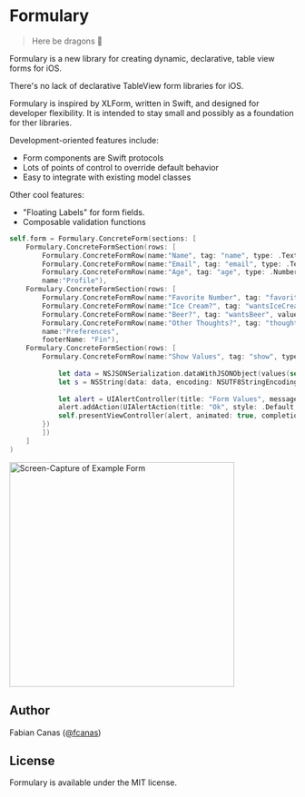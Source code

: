 # Formulary

> Here be dragons 🐉

Formulary is a new library for creating dynamic, declarative, table view forms for iOS.

There's no lack of declarative TableView form libraries for iOS. 
                   
Formulary is inspired by XLForm, written in Swift, and designed for developer flexibility.
It is intended to stay small and possibly as a foundation for ther libraries.

Development-oriented features include:

* Form components are Swift protocols
* Lots of points of control to override default behavior
* Easy to integrate with existing model classes

Other cool features:

* "Floating Labels" for form fields.
* Composable validation functions

```swift
self.form = Formulary.ConcreteForm(sections: [
    Formulary.ConcreteFormSection(rows: [
        Formulary.ConcreteFormRow(name:"Name", tag: "name", type: .Text, validation: RequiredString("Name")),
        Formulary.ConcreteFormRow(name:"Email", tag: "email", type: .Text),
        Formulary.ConcreteFormRow(name:"Age", tag: "age", type: .Number, validation: MinimumNumber("Age", 13))],
        name:"Profile"),
    Formulary.ConcreteFormSection(rows: [
        Formulary.ConcreteFormRow(name:"Favorite Number", tag: "favoriteNumber", value: nil, type: .Decimal, validation: MinimumNumber("Your favorite number", 47) && MaximumNumber("Your favorite number", 47)),
        Formulary.ConcreteFormRow(name:"Ice Cream?", tag: "wantsIceCream", value: false, type: .Switch),
        Formulary.ConcreteFormRow(name:"Beer?", tag: "wantsBeer", value: true, type: .Switch),
        Formulary.ConcreteFormRow(name:"Other Thoughts?", tag: "thoughts", type: .Text),],
        name:"Preferences",
        footerName: "Fin"),
    Formulary.ConcreteFormSection(rows: [
        Formulary.ConcreteFormRow(name:"Show Values", tag: "show", type: .Button, action: { _ in
            
            let data = NSJSONSerialization.dataWithJSONObject(values(self.form) as NSDictionary, options: nil, error: nil)!
            let s = NSString(data: data, encoding: NSUTF8StringEncoding)
            
            let alert = UIAlertController(title: "Form Values", message: s, preferredStyle: .Alert)
            alert.addAction(UIAlertAction(title: "Ok", style: .Default, handler: nil))
            self.presentViewController(alert, animated: true, completion: nil)
        })
        ])
    ]
)
```

<img src="https://raw.github.com/fcanas/Formulary/master/Screenshots/animated-capture.gif" alt="Screen-Capture of Example Form" width="396" />
<!--![](/Screenshots/animated-capture.gif)-->


## Author

Fabian Canas ([@fcanas](http://twitter.com/fcanas))

## License

Formulary is available under the MIT license.
